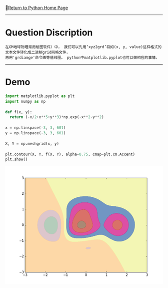 :hotel:[Return to Python Home Page](https://github.com/geophydog/Python)

***

# Question Discription
```
在GM地球物理常用绘图软件）中， 我们可以先用‘xyz2grd’将如(x, y, value)这样格式的文本文件转化成二进制grid网格文件，
再用'grdiamge'命令画等值线图。 python中matplotlib.pyplot也可以做相应的事情。
```

***

# Demo
```python
import matplotlib.pyplot as plt
import numpy as np

def f(x, y):
  return (-x/2+x**5+y**3)*np.exp(-x**2-y**2)

x = np.linspace(-3, 3, 601)
y = np.linspace(-3, 3, 601)

X, Y = np.meshgrid(x, y)

plt.contour(X, Y, f(X, Y), alpha=0.75, cmap=plt.cm.Accent)
plt.show()
```

![Demo picture](https://github.com/geophydog/Python/blob/master/Plots-Virtualiation/images/contour.png)
